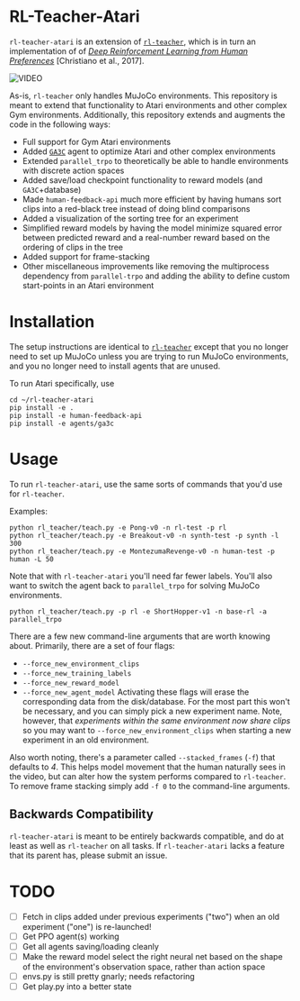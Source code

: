 # RL-Teacher-Atari

`rl-teacher-atari` is an extension of [`rl-teacher`](https://github.com/nottombrown/rl-teacher), which is in turn an implementation of of [*Deep Reinforcement Learning from Human Preferences*](https://arxiv.org/abs/1706.03741) [Christiano et al., 2017].

![VIDEO](https://i.makeagif.com/media/9-14-2017/4hfT3W.gif)

As-is, `rl-teacher` only handles MuJoCo environments. This repository is meant to extend that functionality to Atari environments and other complex Gym environments. Additionally, this repository extends and augments the code in the following ways:

- Full support for Gym Atari environments
- Added [`GA3C`](https://github.com/NVlabs/GA3C) agent to optimize Atari and other complex environments
- Extended `parallel_trpo` to theoretically be able to handle environments with discrete action spaces
- Added save/load checkpoint functionality to reward models (and `GA3C`+database)
- Made `human-feedback-api` much more efficient by having humans sort clips into a red-black tree instead of doing blind comparisons
- Added a visualization of the sorting tree for an experiment
- Simplified reward models by having the model minimize squared error between predicted reward and a real-number reward based on the ordering of clips in the tree
- Added support for frame-stacking
- Other miscellaneous improvements like removing the multiprocess dependency from `parallel-trpo` and adding the ability to define custom start-points in an Atari environment

# Installation

The setup instructions are identical to [`rl-teacher`](https://github.com/nottombrown/rl-teacher#installation) except that you no longer need to set up MuJoCo unless you are trying to run MuJoCo environments, and you no longer need to install agents that are unused.

To run Atari specifically, use
```
cd ~/rl-teacher-atari
pip install -e .
pip install -e human-feedback-api
pip install -e agents/ga3c
```

# Usage

To run `rl-teacher-atari`, use the same sorts of commands that you'd use for `rl-teacher`.

Examples:
```
python rl_teacher/teach.py -e Pong-v0 -n rl-test -p rl
python rl_teacher/teach.py -e Breakout-v0 -n synth-test -p synth -l 300
python rl_teacher/teach.py -e MontezumaRevenge-v0 -n human-test -p human -L 50
```

Note that with `rl-teacher-atari` you'll need far fewer labels.
You'll also want to switch the agent back to `parallel_trpo` for solving MuJoCo environments.

```
python rl_teacher/teach.py -p rl -e ShortHopper-v1 -n base-rl -a parallel_trpo
```

There are a few new command-line arguments that are worth knowing about. Primarily, there are a set of four flags:
- `--force_new_environment_clips`
- `--force_new_training_labels`
- `--force_new_reward_model`
- `--force_new_agent_model`
Activating these flags will erase the corresponding data from the disk/database. For the most part this won't be necessary, and you can simply pick a new experiment name. Note, however, that *experiments within the same environment now share clips* so you may want to `--force_new_environment_clips` when starting a new experiment in an old environment.

Also worth noting, there's a parameter called `--stacked_frames` (`-f`) that defaults to *4*. This helps model movement that the human naturally sees in the video, but can alter how the system performs compared to `rl-teacher`. To remove frame stacking simply add `-f 0` to the command-line arguments.

## Backwards Compatibility

`rl-teacher-atari` is meant to be entirely backwards compatible, and do at least as well as `rl-teacher` on all tasks. If `rl-teacher-atari` lacks a feature that its parent has, please submit an issue.

# TODO

- [ ] Fetch in clips added under previous experiments ("two") when an old experiment ("one") is re-launched!
- [ ] Get PPO agent(s) working
- [ ] Get all agents saving/loading cleanly
- [ ] Make the reward model select the right neural net based on the shape of the environment's observation space, rather than action space
- [ ] envs.py is still pretty gnarly; needs refactoring
- [ ] Get play.py into a better state
